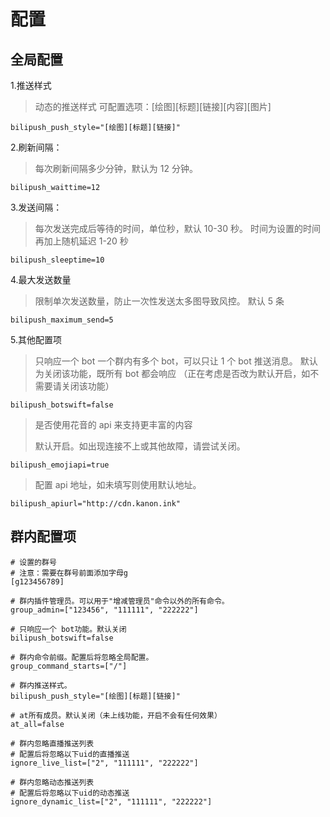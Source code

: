 # 配置

## 全局配置

1.推送样式

> 动态的推送样式 可配置选项：\[绘图]\[标题]\[链接]\[内容]\[图片]

```markup
bilipush_push_style="[绘图][标题][链接]"
```

2.刷新间隔：

> 每次刷新间隔多少分钟，默认为 12 分钟。

```markup
bilipush_waittime=12
```

3.发送间隔：

> 每次发送完成后等待的时间，单位秒，默认 10-30 秒。 时间为设置的时间再加上随机延迟 1-20 秒

```markup
bilipush_sleeptime=10
```

4.最大发送数量

> 限制单次发送数量，防止一次性发送太多图导致风控。 默认 5 条

```markup
bilipush_maximum_send=5

```

5.其他配置项

> 只响应一个 bot 一个群内有多个 bot，可以只让 1 个 bot 推送消息。 默认为关闭该功能，既所有 bot 都会响应 （正在考虑是否改为默认开启，如不需要请关闭该功能）

```markup
bilipush_botswift=false
```

> 是否使用花音的 api 来支持更丰富的内容
>
> 默认开启。如出现连接不上或其他故障，请尝试关闭。

```markup
bilipush_emojiapi=true
```

> 配置 api 地址，如未填写则使用默认地址。

```markup
bilipush_apiurl="http://cdn.kanon.ink"
```

## 群内配置项

```markup
# 设置的群号
# 注意：需要在群号前面添加字母g
[g123456789]

# 群内插件管理员。可以用于"增减管理员"命令以外的所有命令。
group_admin=["123456", "111111", "222222"]

# 只响应一个 bot功能。默认关闭
bilipush_botswift=false

# 群内命令前缀。配置后将忽略全局配置。
group_command_starts=["/"]

# 群内推送样式。
bilipush_push_style="[绘图][标题][链接]"

# at所有成员。默认关闭（未上线功能，开启不会有任何效果）
at_all=false

# 群内忽略直播推送列表
# 配置后将忽略以下uid的直播推送
ignore_live_list=["2", "111111", "222222"]

# 群内忽略动态推送列表
# 配置后将忽略以下uid的动态推送
ignore_dynamic_list=["2", "111111", "222222"]
```
